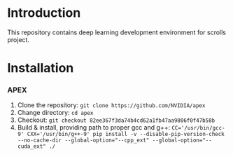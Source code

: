 # Introduction

This repository contains deep learning development environment for scrolls project.

# Installation

### APEX
1. Clone the repository: `git clone https://github.com/NVIDIA/apex`
2. Change directory: `cd apex`
3. Checkout: `git checkout 82ee367f3da74b4cd62a1fb47aa9806f0f47b58b`
4. Build & install, providing path to proper gcc and g++: `CC='/usr/bin/gcc-9' CXX='/usr/bin/g++-9' pip install -v --disable-pip-version-check --no-cache-dir --global-option="--cpp_ext" --global-option="--cuda_ext" ./`